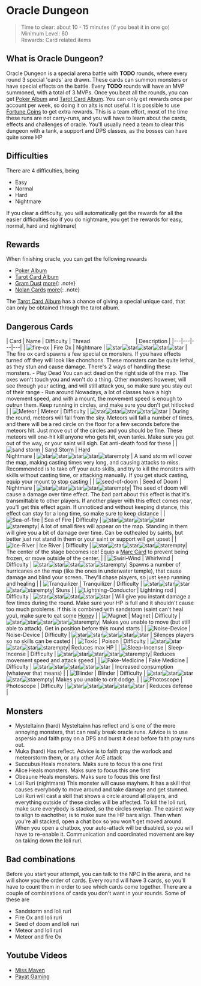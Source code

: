 # Oracle Dungeon

> Time to clear: about 10 - 15 minutes (if you beat it in one go)  
> Minimum Level: 60  
> Rewards: Card related items

## What is Oracle Dungeon?

Oracle Dungeon is a special arena battle with **TODO** rounds, where every round 3 special 'cards' are drawn. These cards can summon monsters or have special effects on the battle. Every **TODO** rounds will have an MVP summoned, with a total of 3 MVPs. Once you beat all the rounds, you can get [Poker Album](https://www.romcodex.com/item/3882/poker-album) and [Tarot Card Album](https://www.romcodex.com/item/3883/tarot-card-album). You can only get rewards once per account per week, so doing it on alts is not useful. It is possible to use [Fortune Coins]({{site.base_url}}/fortune-coins) to get extra rewards. This is a team effort, most of the time these runs are not carry-runs, and you will have to learn about the cards, effects and challenges of oracle. You'll usually need a team to clear this dungeon with a tank, a support and DPS classes, as the bosses can have quite some HP

## Difficulties

There are 4 difficulties, being

- Easy
- Normal
- Hard
- Nightmare

If you clear a difficulty, you will automatically get the rewards for all the easier difficulties (so if you do nightmare, you get the rewards for easy, normal, hard and nightmare)

## Rewards

When finishing oracle, you can get the following rewards

- [Poker Album](https://www.romcodex.com/item/3882/poker-album)
- [Tarot Card Album](https://www.romcodex.com/item/3883/tarot-card-album)
- [Gram Dust](https://www.romcodex.com/item/52835/gram-dust) [more]({{site.base_url}}/nolan-card){: .note}
- [Nolan Cards](https://www.romcodex.com/item/52836/nolan-card) [more]({{site.base_url}}/nolan-card){: .note}

The [Tarot Card Album](https://www.romcodex.com/item/3883/tarot-card-album) has a chance of giving a special unique card, that can only be obtained through the tarot album.

## Dangerous Cards

| Card | Name | Difficulty | Thread                               | Description |
|---|---|---|---|
| ![fire-ox]({{site.base_url}}/assets/images/oracle/s/fire-ox.png) | Fire Ox | Nightmare | ![star]({{site.base_url}}/assets/images/star.png)![star]({{site.base_url}}/assets/images/star.png)![star]({{site.base_url}}/assets/images/star.png)![star]({{site.base_url}}/assets/images/star.png)![star]({{site.base_url}}/assets/images/star.png) | The fire ox card spawns a few special ox monsters. If you have effects turned off they will look like chonchons. These monsters can be quite lethal, as they stun and cause damage. There's 2 ways of handling these monsters.  - Play Dead You can act dead on the right side of the map. The oxes won't touch you and won't do a thing. Other monsters however, will see through your acting, and will still attack you, so make sure you stay out of their range  - Run around      Nowadays, a lot of classes have a high movement speed, and with a mount, the movement speed is enough to outrun them. Keep running in circles, and make sure you don't get hitlocked |
| ![Meteor]({{site.base_url}}/assets/images/oracle/s/Meteor.png) | Meteor | Difficulty | ![star]({{site.base_url}}/assets/images/star.png)![star]({{site.base_url}}/assets/images/star.png)![star]({{site.base_url}}/assets/images/star.png)![star]({{site.base_url}}/assets/images/star.png)![star]({{site.base_url}}/assets/images/star.png) | During the round, meteors will fall from the sky. Meteors will fall a number of times, and there will be a red circle on the floor for a few seconds before the meteors hit. Just move out of the circles and you should be fine. These meteors will one-hit kill anyone who gets hit, even tanks. Make sure you get out of the way, or your saint will sigh. Eat anti-death food for these |
| ![sand storm]({{site.base_url}}/assets/images/oracle/s/Sandstorm.png) | Sand Storm  | Hard<br/>Nightmare | ![star]({{site.base_url}}/assets/images/star.png)![star]({{site.base_url}}/assets/images/star.png)![star]({{site.base_url}}/assets/images/star.png)![star]({{site.base_url}}/assets/images/star.png)![starempty]({{site.base_url}}/assets/images/starempty.png) | A sand storm will cover the map, making casting times very long, and causing attacks to miss. Recommended is to take off your auto skills, and try to kill the monsters with skills without casting time, or attacking manually. If you get stuck casting, equip your mount to stop casting |
| ![seed-of-doom]({{site.base_url}}/assets/images/oracle/s/Seed-of-doom.png) | Seed of Doom | Nightmare | ![star]({{site.base_url}}/assets/images/star.png)![star]({{site.base_url}}/assets/images/star.png)![star]({{site.base_url}}/assets/images/star.png)![star]({{site.base_url}}/assets/images/star.png)![starempty]({{site.base_url}}/assets/images/starempty.png)| The seed of doom will cause a damage over time effect. The bad part about this effect is that it's transmittable to other players. If another player with this effect comes near, you'll get this effect again. If unnoticed and without keeping distance, this effect can stay for a long time, so make sure to keep distance |
| ![Sea-of-fire]({{site.base_url}}/assets/images/oracle/s/Sea-of-fire.png) | Sea of Fire | Difficulty | ![star]({{site.base_url}}/assets/images/star.png)![star]({{site.base_url}}/assets/images/star.png)![star]({{site.base_url}}/assets/images/star.png)![star]({{site.base_url}}/assets/images/star.png)![starempty]({{site.base_url}}/assets/images/starempty.png)| A lot of small fires will appear on the map. Standing in them will give you a bit of damage over time. Can be outhealed by saints, but better just not stand in them or your saint or support will get upset |
| ![Ice-River]({{site.base_url}}/assets/images/oracle/s/Ice-River.png) | Ice River | Difficulty | ![star]({{site.base_url}}/assets/images/star.png)![star]({{site.base_url}}/assets/images/star.png)![star]({{site.base_url}}/assets/images/star.png)![star]({{site.base_url}}/assets/images/starempty.png)![starempty]({{site.base_url}}/assets/images/starempty.png)| The center of the stage becomes ice! Equip a [Marc Card](https://www.romcodex.com/item/20028/marc-card) to prevent being frozen, or move outside of the center. |
| ![Swirl-Wind]({{site.base_url}}/assets/images/oracle/s/Swirl-Wind.png) | Whirlwind | Difficulty | ![star]({{site.base_url}}/assets/images/star.png)![star]({{site.base_url}}/assets/images/star.png)![star]({{site.base_url}}/assets/images/star.png)![star]({{site.base_url}}/assets/images/starempty.png)![starempty]({{site.base_url}}/assets/images/starempty.png)| Spawns a number of hurricanes on the map (like the ones in underwater temple), that cause damage and blind your screen. They'll chase players, so just keep running and healing |
| ![Tranquilizer]({{site.base_url}}/assets/images/oracle/s/Tranquilizer.png) | Tranquilizer | Difficulty | ![star]({{site.base_url}}/assets/images/star.png)![star]({{site.base_url}}/assets/images/star.png)![star]({{site.base_url}}/assets/images/star.png)![star]({{site.base_url}}/assets/images/starempty.png)![starempty]({{site.base_url}}/assets/images/starempty.png)| Stuns |
| ![Lightning-Conductor]({{site.base_url}}/assets/images/oracle/s/Lightning-Conductor.png) | Lightning rod | Difficulty | ![star]({{site.base_url}}/assets/images/star.png)![star]({{site.base_url}}/assets/images/star.png)![star]({{site.base_url}}/assets/images/starempty.png)![star]({{site.base_url}}/assets/images/starempty.png)![star]({{site.base_url}}/assets/images/starempty.png) | Will give you instant damage a few times during the round. Make sure your HP is full and it shouldn't cause too much problems. If this is combined with sandstorm (saint can't heal you), make sure to eat some [Honey](https://www.romcodex.com/item/12117/honey) |
| ![Magnet]({{site.base_url}}/assets/images/oracle/s/Magnet.png) | Magnet | Difficulty | ![star]({{site.base_url}}/assets/images/star.png)![star]({{site.base_url}}/assets/images/star.png)![star]({{site.base_url}}/assets/images/starempty.png)![star]({{site.base_url}}/assets/images/starempty.png)![starempty]({{site.base_url}}/assets/images/starempty.png)| Makes you unable to move (but still able to attack). Get in position before this round starts |
| ![Noise-Device]({{site.base_url}}/assets/images/oracle/s/Noise-Device.png) | Noise-Device | Difficulty | ![star]({{site.base_url}}/assets/images/star.png)![star]({{site.base_url}}/assets/images/star.png)![star]({{site.base_url}}/assets/images/starempty.png)![star]({{site.base_url}}/assets/images/starempty.png)![star]({{site.base_url}}/assets/images/starempty.png) | Silences players so no skills can be casted |
| ![Toxic]({{site.base_url}}/assets/images/oracle/s/Toxic.png) | Poison | Difficulty | ![star]({{site.base_url}}/assets/images/star.png)![star]({{site.base_url}}/assets/images/starempty.png)![star]({{site.base_url}}/assets/images/starempty.png)![star]({{site.base_url}}/assets/images/starempty.png)![starempty]({{site.base_url}}/assets/images/starempty.png)| Reduces max HP |
| ![Sleep-Incense]({{site.base_url}}/assets/images/oracle/s/Sleep-Insence.png) | Sleep-Incense | Difficulty | ![star]({{site.base_url}}/assets/images/star.png)![star]({{site.base_url}}/assets/images/starempty.png)![star]({{site.base_url}}/assets/images/starempty.png)![star]({{site.base_url}}/assets/images/starempty.png)![starempty]({{site.base_url}}/assets/images/starempty.png)| Reduces movement speed and attack speed |
| ![Fake-Medicine]({{site.base_url}}/assets/images/oracle/s/Fake-Medicine.png) | Fake Medicine | Difficulty | ![star]({{site.base_url}}/assets/images/starempty.png)![star]({{site.base_url}}/assets/images/starempty.png)![star]({{site.base_url}}/assets/images/starempty.png)![star]({{site.base_url}}/assets/images/starempty.png)![star]({{site.base_url}}/assets/images/starempty.png) | Increased consumption (whatever that means) |
| ![Blinder]({{site.base_url}}/assets/images/oracle/s/Blinder.png) | Blinder | Difficulty | ![star]({{site.base_url}}/assets/images/star.png)![star]({{site.base_url}}/assets/images/starempty.png)![star]({{site.base_url}}/assets/images/starempty.png)![star]({{site.base_url}}/assets/images/starempty.png)![starempty]({{site.base_url}}/assets/images/starempty.png)| Makes you unable to crit dodge. |
| ![Photoscope]({{site.base_url}}/assets/images/oracle/s/Photoscope.png) | Photoscope | Difficulty | ![star]({{site.base_url}}/assets/images/starempty.png)![star]({{site.base_url}}/assets/images/starempty.png)![star]({{site.base_url}}/assets/images/starempty.png)![star]({{site.base_url}}/assets/images/starempty.png)![star]({{site.base_url}}/assets/images/starempty.png) | Reduces defense |


## Monsters

- Mysteltainn (hard)
  Mysteltainn has reflect and is one of the more annoying monsters, that can really break oracle runs. Advice is to use aspersio and faith pray on a DPS and burst it dead before faith pray runs out.
- Muka (hard)
  Has reflect. Advice is to faith pray the warlock and meteorstorm them, or any other AoE attack
- Succubus
  Heals monsters. Maks sure to focus this one first
- Alice
  Heals monsters. Maks sure to focus this one first
- Obeaune
  Heals monsters. Maks sure to focus this one first
- Loli Ruri (nightmare)
  This monster will cause mayhem. It has a skill that causes everybody to move around and take damage and get stunned. Loli Ruri will cast a skill that shows a circle around all players, and everything outside of these circles will be affected. To kill the loli ruri, make sure everybody is stacked, so the circles overlap. The easiest way to align to eachother, is to make sure the HP bars align. Then when you're all stacked, open a chat box so you won't get moved around. When you open a chatbox, your auto-attack will be disabled, so you will have to re-enable it. Communication and coordinated movement are key on taking down the loli ruri.

## Bad combinations

Before you start your attempt, you can talk to the NPC in the arena, and he will show you the order of cards. Every round will have 3 cards, so you'll have to count them in order to see which cards come together.
There are a couple of combinations of cards you don't want in your rounds. Some of these are

- Sandstorm and loli ruri
- Fire Ox and loli ruri
- Seed of doom and loli ruri
- Meteor and loli ruri
- Meteor and fire Ox

## Youtube Videos

- [Miss Maven](https://www.youtube.com/watch?v=M8uuYYK3BEQ)
- [Payat Gaming](https://www.youtube.com/watch?v=U-sygyw3QEA)